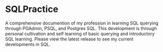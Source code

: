 # SQLPractice
A comprehensive documention of my profession in learning SQL querying through PGAdmin, PSQL, and Postgres SQL. This development is through personal cultivation and self learning of basic querying and introductory SQL learning.
Please view the latest release to see my current developments in SQL.

